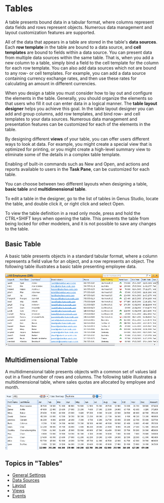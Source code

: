 # Tables

A table presents bound data in a tabular format, where columns represent data fields and rows represent objects. Numerous data management and layout customization features are supported.

All of the data that appears in a table are stored in the table's **data sources**. Each **row template** in the table are bound to a data source, and **cell templates** are bound to fields within a data source. You can present data from multiple data sources within the same table. That is, when you add a new column to a table, simply bind a field to the cell template for the column for each row template. You can also add data sources which not are bound to any row- or cell templates. For example, you can add a data source containing currency exchange rates, and then use these rates for calculating an amount in different currencies.

When you design a table you must consider how to lay out and configure the elements in the table. Generally, you should organize the elements so that users who fill it out can enter data in a logical manner. The **table layout designer** helps you achieve this goal. In the table layout designer you can add and group columns, add row templates, and bind row- and cell templates to your data sources. Numerous data management and presentation features can be customized for each of the elements in the table.

By designing different **views** of your table, you can offer users different ways to look at data. For example, you might create a special view that is optimized for printing, or you might create a high-level summary view to eliminate some of the details in a complex table template.

Enabling of built-in commands such as New and Open, and actions and reports available to users in the **Task Pane**, can be customized for each table.

You can choose between two different layouts when designing a table, **basic table** and **multidimensional table**.

To edit a table in the designer, go to the list of tables in Genus Studio, locate the table, and double click it, or right click and select Open.  

To view the table definition in a read only mode, press and hold the CTRL+SHIFT keys when opening the table. This prevents the table from being locked for other modelers, and it is not possible to save any changes to the table.


## Basic Table

A basic table presents objects in a standard tabular format, where a column represents a field value for an object, and a row represents an object. The following table illustrates a basic table presenting employee data.

![ID3C264089A1BE49C2.IDC90AF0450EE242F6.png](media/ID3C264089A1BE49C2.IDC90AF0450EE242F6.png)



## Multidimensional Table

A multidimensional table presents objects with a common set of values laid out in a fixed number of rows and columns. The following table illustrates a multidimensional table, where sales quotas are allocated by employee and month.

![ID8331817BBC8D4B13.ID513DA091951B4677.png](media/ID8331817BBC8D4B13.ID513DA091951B4677.png)



## Topics in "Tables"
* [General Settings](tables/general-settings.md)
* [Data Sources](tables/data-sources.md)
* [Layout](tables/layout.md)
* [Views](tables/views.md)
* [Events](tables/events.md)
